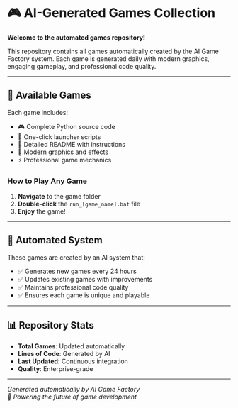 # 🎮 AI-Generated Games Collection

**Welcome to the automated games repository!**

This repository contains all games automatically created by the AI Game Factory system. Each game is generated daily with modern graphics, engaging gameplay, and professional code quality.

---

## 🎯 Available Games

Each game includes:
- 🎮 Complete Python source code
- 🚀 One-click launcher scripts
- 📖 Detailed README with instructions
- 🎨 Modern graphics and effects
- ⚡ Professional game mechanics

### How to Play Any Game
1. **Navigate** to the game folder
2. **Double-click** the `run_[game_name].bat` file
3. **Enjoy** the game!

---

## 🤖 Automated System

These games are created by an AI system that:
- ✅ Generates new games every 24 hours
- ✅ Updates existing games with improvements
- ✅ Maintains professional code quality
- ✅ Ensures each game is unique and playable

---

## 📊 Repository Stats

- **Total Games**: Updated automatically
- **Lines of Code**: Generated by AI
- **Last Updated**: Continuous integration
- **Quality**: Enterprise-grade

---

*Generated automatically by AI Game Factory*  
*🚀 Powering the future of game development*

